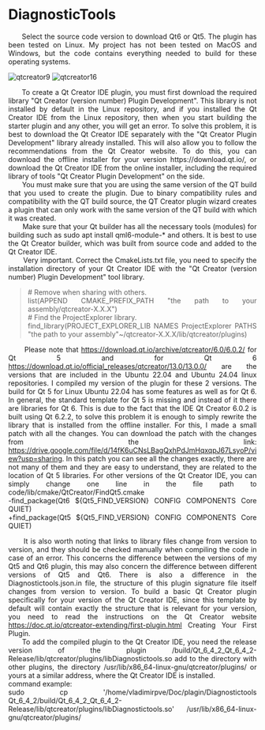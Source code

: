 # DiagnosticTools
 <div align="justify">
&nbsp;&nbsp;&nbsp;&nbsp;&nbsp;&nbsp;Select the source code version to download Qt6 or Qt5. The plugin has been tested on Linux. My project has not been tested on MacOS and Windows, but the code contains everything needed to build for these operating systems.<br>
 </div>
 
 ![qtcreator9](https://github.com/user-attachments/assets/77e874e0-4e23-4d66-9632-fd5fbf99b04c)
 ![qtcreator16](https://github.com/user-attachments/assets/f5fb3519-10c7-4c5d-b1cc-88ca71f5b8d9)

 <div align="justify">
&nbsp;&nbsp;&nbsp;&nbsp;&nbsp;&nbsp;To create a Qt Creator IDE plugin, you must first download the required library "Qt Creator (version number) Plugin Development". This library is not installed by default in the Linux repository, and if you installed the Qt Creator IDE from the Linux repository, then when you start building the starter plugin and any other, you will get an error. To solve this problem, it is best to download the Qt Creator IDE separately with the "Qt Creator Plugin Development" library already installed. This will also allow you to follow the recommendations from the Qt Creator website. To do this, you can download the offline installer for your version https://download.qt.io/, or download the Qt Creator IDE from the online installer, including the required library of tools "Qt Creator Plugin Development" on the side.<br>&nbsp;&nbsp;&nbsp;&nbsp;&nbsp;&nbsp; You must make sure that you are using the same version of the QT build that you used to create the plugin. Due to binary compatibility rules and compatibility with the QT build source, the QT Creator plugin wizard creates a plugin that can only work with the same version of the QT build with which it was created.<br>&nbsp;&nbsp;&nbsp;&nbsp;&nbsp;&nbsp; Make sure that your Qt builder has all the necessary tools (modules) for building such as sudo apt install qml6-module-* and others. It is best to use the Qt Creator builder, which was built from source code and added to the Qt Creator IDE.<br>&nbsp;&nbsp;&nbsp;&nbsp;&nbsp;&nbsp; Very important. Correct the CmakeLists.txt file, you need to specify the installation directory of your Qt Creator IDE with the "Qt Creator (version number) Plugin Development" tool library.

<blockquote>
# Remove when sharing with others.<br>
list(APPEND CMAKE_PREFIX_PATH "the path to your assembly/qtcreator-X.X.X")<br>
# Find the ProjectExplorer library.<br>
find_library(PROJECT_EXPLORER_LIB NAMES ProjectExplorer PATHS "the path to your assembly"~/qtcreator-X.X.X/lib/qtcreator/plugins)<br>
</blockquote>

&nbsp;&nbsp;&nbsp;&nbsp;&nbsp;&nbsp;Please note that https://download.qt.io/archive/qtcreator/6.0/6.0.2/ for Qt 5 and for Qt 6 https://download.qt.io/official_releases/qtcreator/13.0/13.0.0/ are the versions that are included in the Ubuntu 22.04 and Ubuntu 24.04 linux repositories. I compiled my version of the plugin for these 2 versions. The build for Qt 5 for Linux Ubuntu 22.04 has some features as well as for Qt 6. In general, the standard template for Qt 5 is missing and instead of it there are libraries for Qt 6. This is due to the fact that the IDE Qt Creator 6.0.2 is built using Qt 6.2.2, to solve this problem it is enough to simply rewrite the library that is installed from the offline installer. For this, I made a small patch with all the changes. You can download the patch with the changes from the link: https://drive.google.com/file/d/14fK6uCNsLBagQxhPdJmHqxqpJ67LsyoP/view?usp=sharing. In this patch you can see all the changes exactly, there are not many of them and they are easy to understand, they are related to the location of Qt 5 libraries. For other versions of the Qt Creator IDE, you can simply change one line in the file path to code/lib/cmake/QtCreator/FindQt5.cmake <br>
-find_package(Qt6 ${Qt5_FIND_VERSION} CONFIG COMPONENTS Core QUIET)<br>
+find_package(Qt5 ${Qt5_FIND_VERSION} CONFIG COMPONENTS Core QUIET)<br>

&nbsp;&nbsp;&nbsp;&nbsp;&nbsp;&nbsp;It is also worth noting that links to library files change from version to version, and they should be checked manually when compiling the code in case of an error. This concerns the difference between the versions of my Qt5 and Qt6 plugin, this may also concern the difference between different versions of Qt5 and Qt6. There is also a difference in the Diagnostictools.json.in file, the structure of this plugin signature file itself changes from version to version. To build a basic Qt Creator plugin specifically for your version of the Qt Creator IDE, since this template by default will contain exactly the structure that is relevant for your version, you need to read the instructions on the Qt Creator website https://doc.qt.io/qtcreator-extending/first-plugin.html Creating Your First Plugin.<br>
&nbsp;&nbsp;&nbsp;&nbsp;&nbsp;&nbsp;To add the compiled plugin to the Qt Creator IDE, you need the release version of the plugin /build/Qt_6_4_2_Qt_6_4_2-Release/lib/qtcreator/plugins/libDiagnostictools.so add to the directory with other plugins, the directory /usr/lib/x86_64-linux-gnu/qtcreator/plugins/ or yours at a similar address, where the Qt Creator IDE is installed.<br>
command example:<br>
sudo cp '/home/vladimirpve/Doc/plagin/Diagnostictools Qt_6_4_2/build/Qt_6_4_2_Qt_6_4_2-Release/lib/qtcreator/plugins/libDiagnostictools.so' /usr/lib/x86_64-linux-gnu/qtcreator/plugins/<br>

</div>
